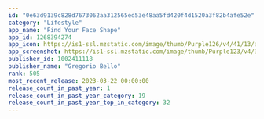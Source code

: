 ```yaml
---
id: "0e63d9139c828d7673062aa312565ed53e48aa5fd420f4d1520a3f82b4afe52e"
category: "Lifestyle"
app_name: "Find Your Face Shape"
app_id: 1268394274
app_icon: https://is1-ssl.mzstatic.com/image/thumb/Purple126/v4/41/13/ae/4113ae20-2bb6-0de0-a245-261e9827cab7/AppIcon-0-1x_U007emarketing-0-7-0-sRGB-85-220.jpeg/1024x1024bb.png
app_screenshot: https://is1-ssl.mzstatic.com/image/thumb/Purple123/v4/31/7a/74/317a7418-b5c4-cd51-4947-0aa474ef8483/pr_source.jpg/1242x2688bb.png
publisher_id: 1002411118
publisher_name: "Gregorio Bello"
rank: 505
most_recent_release: 2023-03-22 00:00:00
release_count_in_past_year: 1
release_count_in_past_year_category: 19
release_count_in_past_year_top_in_category: 32
---
```

